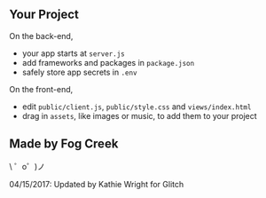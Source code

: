 Your Project
------------

On the back-end,
- your app starts at `server.js`
- add frameworks and packages in `package.json`
- safely store app secrets in `.env`

On the front-end,
- edit `public/client.js`, `public/style.css` and `views/index.html`
- drag in `assets`, like images or music, to add them to your project


Made by Fog Creek
-----------------

\ ゜o゜)ノ

04/15/2017:  Updated by Kathie Wright for Glitch
